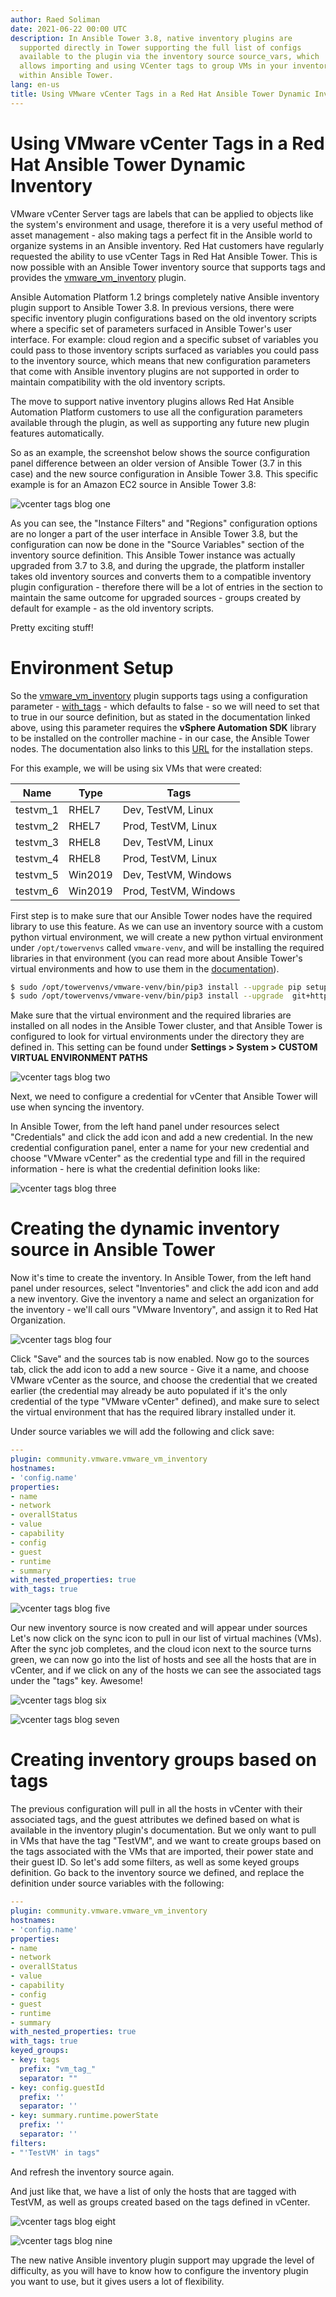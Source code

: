 ```yaml
---
author: Raed Soliman
date: 2021-06-22 00:00 UTC
description: In Ansible Tower 3.8, native inventory plugins are
  supported directly in Tower supporting the full list of configs
  available to the plugin via the inventory source source_vars, which
  allows importing and using VCenter tags to group VMs in your inventory
  within Ansible Tower.
lang: en-us
title: Using VMware vCenter Tags in a Red Hat Ansible Tower Dynamic Inventory
---
```


# Using VMware vCenter Tags in a Red Hat Ansible Tower Dynamic Inventory

VMware vCenter Server tags are labels that can be applied to objects
like the system's environment and usage, therefore it is a very useful
method of asset management - also making tags a perfect fit in the
Ansible world to organize systems in an Ansible inventory. Red Hat
customers have regularly requested the ability to use vCenter Tags in
Red Hat Ansible Tower. This is now possible with an Ansible Tower
inventory source that supports tags and provides the
[vmware_vm_inventory](https://docs.ansible.com/ansible/latest/collections/community/vmware/vmware_vm_inventory_inventory.html)
plugin.

Ansible Automation Platform 1.2 brings completely native Ansible
inventory plugin support to Ansible Tower 3.8. In previous versions,
there were specific inventory plugin configurations based on the old
inventory scripts where a specific set of parameters surfaced in Ansible
Tower's user interface. For example: cloud region and a specific subset
of variables you could pass to those inventory scripts surfaced as
variables you could pass to the inventory source, which means that new
configuration parameters that come with Ansible inventory plugins are
not supported in order to maintain compatibility with the old inventory
scripts. 

The move to support native inventory plugins allows Red Hat Ansible
Automation Platform customers to use all the configuration parameters
available through the plugin, as well as supporting any future new
plugin features automatically.

So as an example, the screenshot below shows the source configuration
panel difference between an older version of Ansible Tower (3.7 in this
case) and the new source configuration in Ansible Tower 3.8. This
specific example is for an Amazon EC2 source in Ansible Tower 3.8:

![vcenter tags blog one](/images/posts/archive/vcenter-blog-one.png)

As you can see, the "Instance Filters" and "Regions" configuration
options are no longer a part of the user interface in Ansible Tower 3.8,
but the configuration can now be done in the "Source Variables" section
of the inventory source definition. This Ansible Tower instance was
actually upgraded from 3.7 to 3.8, and during the upgrade, the platform
installer takes old inventory sources and converts them to a compatible
inventory plugin configuration - therefore there will be a lot of
entries in the section to maintain the same outcome for upgraded
sources - groups created by default for example - as the old inventory
scripts.

Pretty exciting stuff!

# Environment Setup

So the
[vmware_vm_inventory](https://docs.ansible.com/ansible/latest/collections/community/vmware/vmware_vm_inventory_inventory.html)
plugin supports tags using a configuration parameter -
[with_tags](https://docs.ansible.com/ansible/latest/collections/community/vmware/vmware_vm_inventory_inventory.html#parameter-with_tags) -
which defaults to false - so we will need to set that to true in our
source definition, but as stated in the documentation linked above,
using this parameter requires the **vSphere Automation SDK** library to
be installed on the controller machine - in our case, the Ansible Tower
nodes. The documentation also links to this
[URL](https://code.vmware.com/web/sdk/7.0/vsphere-automation-python) for
the installation steps.

For this example, we will be using six VMs that were created:

| Name      | Type    | Tags          |
|-----------|---------|---------------|
| testvm_1  | RHEL7   | Dev, TestVM, Linux |
| testvm_2  | RHEL7   | Prod, TestVM, Linux |
| testvm_3  | RHEL8   | Dev, TestVM, Linux |
| testvm_4  | RHEL8   | Prod, TestVM, Linux |
| testvm_5  | Win2019 | Dev, TestVM, Windows |
| testvm_6  | Win2019 | Prod, TestVM, Windows |

First step is to make sure that our Ansible Tower nodes have the
required library to use this feature. As we can use an inventory source
with a custom python virtual environment, we will create a new python
virtual environment under `/opt/towervenvs` called `vmware-venv`, and will
be installing the required libraries in that environment (you can read
more about Ansible Tower's virtual environments and how to use them in the
[documentation](https://docs.ansible.com/ansible-tower/latest/html/upgrade-migration-guide/virtualenv.html)).

```bash
$ sudo /opt/towervenvs/vmware-venv/bin/pip3 install --upgrade pip setuptools
$ sudo /opt/towervenvs/vmware-venv/bin/pip3 install --upgrade  git+https://github.com/vmware/vsphere-automation-sdk-python.git
```

Make sure that the virtual environment and the required libraries are
installed on all nodes in the Ansible Tower cluster, and that Ansible
Tower is configured to look for virtual environments under the directory
they are defined in. This setting can be found under
**Settings > System > CUSTOM VIRTUAL ENVIRONMENT PATHS**

![vcenter tags blog two](/images/posts/archive/vcenter-blog-two.png)

Next, we need to configure a credential for vCenter that Ansible Tower
will use when syncing the inventory. 

In Ansible Tower, from the left hand panel under resources select
"Credentials" and click the add icon and add a new credential. In the
new credential configuration panel, enter a name for your new credential
and choose "VMware vCenter" as the credential type and fill in the
required information - here is what the credential definition looks
like:

![vcenter tags blog three](/images/posts/archive/vcenter-blog-three.png)

# Creating the dynamic inventory source in Ansible Tower

Now it's time to create the inventory. In Ansible Tower, from the left
hand panel under resources, select "Inventories" and click the add icon
and add a new inventory. Give the inventory a name and select an
organization for the inventory - we'll call ours "VMware
Inventory", and assign it to Red Hat Organization.

![vcenter tags blog four](/images/posts/archive/vcenter-blog-four.png)

Click "Save" and the sources tab is now enabled. Now go to the sources
tab, click the add icon to add a new source - Give it a name, and choose
VMware vCenter as the source, and choose the credential that we created
earlier (the credential may already be auto populated if it's the only
credential of the type "VMware vCenter" defined), and make sure to
select the virtual environment that has the required library installed
under it.

Under source variables we will add the following and click save:

```yaml
---
plugin: community.vmware.vmware_vm_inventory
hostnames:
- 'config.name'
properties:
- name
- network
- overallStatus
- value
- capability
- config
- guest
- runtime
- summary
with_nested_properties: true
with_tags: true
```

![vcenter tags blog five](/images/posts/archive/vcenter-blog-five.png)

Our new inventory source is now created and will appear under sources
Let's now click on the sync icon to pull in our list of virtual machines
(VMs). After the sync job completes, and the cloud icon next to the
source turns green, we can now go into the list of hosts and see all the
hosts that are in vCenter, and if we click on any of the hosts we can
see the associated tags under the "tags" key. Awesome!

![vcenter tags blog six](/images/posts/archive/vcenter-blog-six.png)

![vcenter tags blog seven](/images/posts/archive/vcenter-blog-seven.png)

# Creating inventory groups based on tags

The previous configuration will pull in all the hosts in vCenter with
their associated tags, and the guest attributes we defined based on what
is available in the inventory plugin's documentation. But we only want
to pull in VMs that have the tag "TestVM", and we want to create groups
based on the tags associated with the VMs that are imported, their power
state and their guest ID. So let's add some filters, as well as some
keyed groups definition. Go back to the inventory source we defined, and
replace the definition under source variables with the following:

```yaml
---
plugin: community.vmware.vmware_vm_inventory
hostnames:
- 'config.name'
properties:
- name
- network
- overallStatus
- value
- capability
- config
- guest
- runtime
- summary
with_nested_properties: true
with_tags: true
keyed_groups:
- key: tags
  prefix: "vm_tag_"
  separator: ""
- key: config.guestId
  prefix: ''
  separator: ''
- key: summary.runtime.powerState
  prefix: ''
  separator: ''
filters:
- "'TestVM' in tags"
```

And refresh the inventory source again.

And just like that, we have a list of only the hosts that are tagged
with TestVM, as well as groups created based on the tags defined in
vCenter.

![vcenter tags blog eight](/images/posts/archive/vcenter-blog-eight.png)

![vcenter tags blog nine](/images/posts/archive/vcenter-blog-nine.png)

The new native Ansible inventory plugin support may upgrade the level of
difficulty, as you will have to know how to configure the inventory
plugin you want to use, but it gives users a lot of flexibility.

